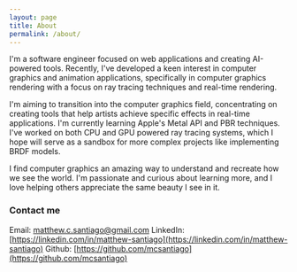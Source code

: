 ```yaml
---
layout: page
title: About
permalink: /about/
---
```


I'm a software engineer focused on web applications and creating AI-powered tools. Recently, I've developed a keen interest in computer graphics and animation applications, specifically in computer graphics rendering with a focus on ray tracing techniques and real-time rendering.

I'm aiming to transition into the computer graphics field, concentrating on creating tools that help artists achieve specific effects in real-time applications. I'm currently learning Apple's Metal API and PBR techniques. I've worked on both CPU and GPU powered ray tracing systems, which I hope will serve as a sandbox for more complex projects like implementing BRDF models.

I find computer graphics an amazing way to understand and recreate how we see the world. I'm passionate and curious about 
learning more, and I love helping others appreciate the same beauty I see in it.

### Contact me

Email: [matthew.c.santiago@gmail.com](mailto:matthew.c.santiago@gmail.com)
LinkedIn: [https://linkedin.com/in/matthew-santiago](https://linkedin.com/in/matthew-santiago)
Github: [https://github.com/mcsantiago](https://github.com/mcsantiago)